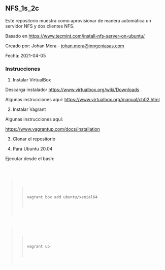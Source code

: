 ## NFS_1s_2c


Este repositorio muestra como aprovisionar de manera automática un servidor NFS y dos clientes NFS.

Basado en https://www.tecmint.com/install-nfs-server-on-ubuntu/

Creado por: Johan Mera - johan.mera@inngeniasas.com

Fecha: 2021-04-05

### Instrucciones

1. Instalar VirtualBox

Descarga instalador
https://www.virtualbox.org/wiki/Downloads

Algunas instrucciones aquí:
https://www.virtualbox.org/manual/ch02.html

2. Instalar Vagrant 

Algunas instrucciones aquí:

https://www.vagrantup.com/docs/installation

3. Clonar el repositorio

4. Para Ubuntu 20.04

Ejecutar desde el bash:

<code>
  
  >> vagrant box add ubuntu/xenial64  
  
  >> vagrant up
  
</code>
